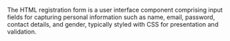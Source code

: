 The HTML registration form is a user interface component comprising input fields for capturing personal information such as name, email, password, contact details, and gender, typically styled with CSS for presentation and validation.
